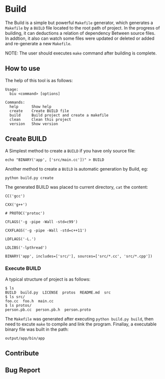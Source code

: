 # Build

The Build is a simple but powerful `Makefile` generator, which generates a `Makefile` by a `BUILD` file located to the root path of project. In the progress of building, it can deductions a relation of dependency Between source files. In addtion, it also can watch some files were updated or deleted or added and re-generate a new `Makefile`.

NOTE: The user should executes `make` command after building is complete.

## How to use

The help of this tool is as follows:

```shell
Usage:
  biu <command> [options]

Commands:
  help      Show help
  create    Create BUILD file
  build     Build project and create a makefile
  clean     Clean this project
  version   Show version

```

## Create BUILD

A Simplest method to create a `BUILD` if you have only source file:

```shell
echo "BINARY('app', ['src/main.cc'])" > BUILD
```

Another method to create a `BUILD` is automatic generation by Build, eg:

```shell
python build.py create
```

The generated BUILD was placed to current directory, `cat` the content:

```
CC('gcc')

CXX('g++')

# PROTOC('protoc')

CFLAGS('-g -pipe -Wall -std=c99')

CXXFLAGS('-g -pipe -Wall -std=c++11')

LDFLAGS('-L.')

LDLIBS('-lpthread')

BINARY('app', includes=['src/'], sources=['src/*.cc', 'src/*.cpp'])
```

### Execute BUILD

A typical structure of project is as follows:

```shell
$ ls
BUILD  build.py  LICENSE  protos  README.md  src
$ ls src/
foo.cc  foo.h  main.cc
$ ls protos/
person.pb.cc  person.pb.h  person.proto
```

The `Makefile` was generated after executing `python build.py build`, then need to excute `make` to compile and link the program. Finallay, a executable binary file was built in the path:

`output/app/bin/app`

## Contribute

## Bug Report
